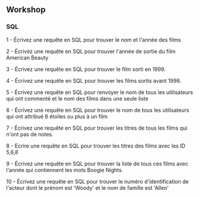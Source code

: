 ## Workshop
### SQL

1 - Écrivez une requête en SQL pour trouver le nom et l'année des films

2 - Écrivez une requête en SQL pour trouver l'année de sortie du film American Beauty

3 - Écrivez une requête en SQL pour trouver le film sorti en 1999.

4 - Écrivez une requête en SQL pour trouver les films sortis avant 1998.

5 - Écrivez une requête en SQL pour renvoyer le nom de tous les utilisateurs qui ont commenté et le nom des films dans une seule liste

6 - Écrivez une requête en SQL pour trouver le nom de tous les utilisateurs qui ont attribué 6 étoiles ou plus à un film

7 - Écrivez une requête en SQL pour trouver les titres de tous les films qui n'ont pas de notes.

8 - Ecrire une requête en SQL pour trouver les titres des films avec les ID 5,6,8

9 - Écrivez une requête en SQL pour trouver la liste de tous ces films avec l'année qui contiennent les mots Boogie Nights.

10 - Écrivez une requête en SQL pour trouver le numéro d'identification de l'acteur dont le prénom est 'Woody' et le nom de famille est 'Allen'
